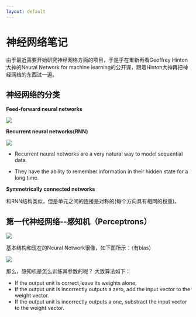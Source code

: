 ```yaml
---
layout: default
---
```


# 神经网络笔记 #
由于最近需要开始研究神经网络方面的项目，于是乎在重新再看Geoffrey Hinton大神的Neural Network for machine learning的公开课，跟着Hinton大神再把神经网络的东西过一遍。

## 神经网络的分类 ##
**Feed-forward neural networks**

![](https://i.imgur.com/lq4eOrh.png)

**Recurrent neural networks(RNN)**

![](https://i.imgur.com/3dk3M5r.png)



- Recurrent neural networks are a very natural way to model sequential data.

- They have the ability to remember information in their hidden state for a long time. 
	

**Symmetrically connected networks**

和RNN结构类似，但是单元之间的连接是对称的(每个方向具有相同的权重)。

## 第一代神经网络--感知机（Perceptrons） ##

![](https://i.imgur.com/cyNRAuo.png)

基本结构和现在的Neural Network很像，如下图所示：（有bias）

![](https://i.imgur.com/T88CjBp.png)

那么，感知机是怎么训练其参数的呢？
大致算法如下：

- If the output unit is correct,leave its weights alone.
- If the output unit is incorrectly outputs a zero, add the input vector to the weight vector.
- If the output unit is incorrectly outputs a one, substract the input vector to the weight vector.
